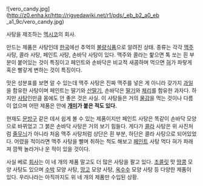 ![vero_candy.jpg](http://z0.enha.kr/http://rigvedawiki.net/r1/pds/_eb_b2_a0_eb
_a1_9c/vero_candy.jpg)

사탕을 제조하는 [멕시코](%EB%A9%95%EC%8B%9C%EC%BD%94.md)의 회사.

만드는 제품은 사탕인데 [한국](%ED%95%9C%EA%B5%AD.md)에선 추억의
[불량식품](%EB%B6%88%EB%9F%89%EC%8B%9D%ED%92%88.md)으로 알려진 상태. 종류는 각각
[맥주](%EB%A7%A5%EC%A3%BC.md) 사탕, 콜라 사탕, 페인트 사탕, 손바닥 사탕이 있다. 맥주와 콜라는 핥으면 톡 쏘는
흰 부분이 붙어있는 것이 특징이고 페인트와 손바닥은 비교적 새콤하며 먹으면 [혀](%ED%98%80.md)가 파랗게 혹은 빨갛게 변하는
것이 특징이다.

맛은 성분표를 보면 알 수 있는데 맥주 사탕은 진짜 맥주를 넣은 게 아니라 갖가지 [과일](%EA%B3%BC%EC%9D%BC.md)을
함유한 사탕이며 페인트는 딸기와 [산딸기](%EC%82%B0%EB%94%B8%EA%B8%B0.md), 손바닥은
[딸기](%EB%94%B8%EA%B8%B0.md)와 [체리](%EC%B2%B4%EB%A6%AC.md)를 함유한 과자다. 하지만
[사탕](%EC%82%AC%ED%83%95.md)인만큼 몸에도 안 좋은 것은 사실. 이 사탕들은 거의
[물감](%EB%AC%BC%EA%B0%90.md)을 먹는 것이나 다름이 없으며 어떤 제품은 안에
**[개미](%EA%B0%9C%EB%AF%B8.md)가 붙은 적도 있다.**

현재도 [문방구](%EB%AC%B8%EB%B0%A9%EA%B5%AC.md) 같은 데서 쉽게 볼 수 있는 제품이지만 페인트 사탕은 똑같이
손바닥 모양으로 바뀌었고 그 붉은 손바닥 사탕은 거의 보기 힘들다. 게다가 [콜라](%EC%BD%9C%EB%9D%BC.md) 사탕은 위
사진처럼 [줄무늬](%EC%A4%84%EB%AC%B4%EB%8A%AC.md)가 아니라 처음 맥주 사탕처럼 상단은 흰 부분, 하단은 콜라
사탕으로 되어있었다. 어렸을 적이라면 맥주 사탕을 빨며 취하는 척도 해보고
[페인트](%ED%8E%98%EC%9D%B8%ED%8A%B8.md) 사탕 먹다 혀가 파래져 깜짝 놀라거나 운 적이 있을 것이다.

사실 베로 [회사](%ED%9A%8C%EC%82%AC.md)는 이 네 개의 제품 말고도 더 많은 사탕을 팔고 있다.
[초콜릿](%EC%B4%88%EC%BD%9C%EB%A6%BF.md) 맛 [땅콩](%EB%95%85%EC%BD%A9.md) 모양
사탕도 있으며 [수박](%EC%88%98%EB%B0%95.md) 모양 사탕, [망고](%EB%A7%9D%EA%B3%A0.md)
모양 사탕, [옥수수](%EC%98%A5%EC%88%98%EC%88%98.md) 모양 사탕 등 다양한 제품이 있다. 우리나라는
아직까지도 위 네 개의 제품만 수입된 상황.

